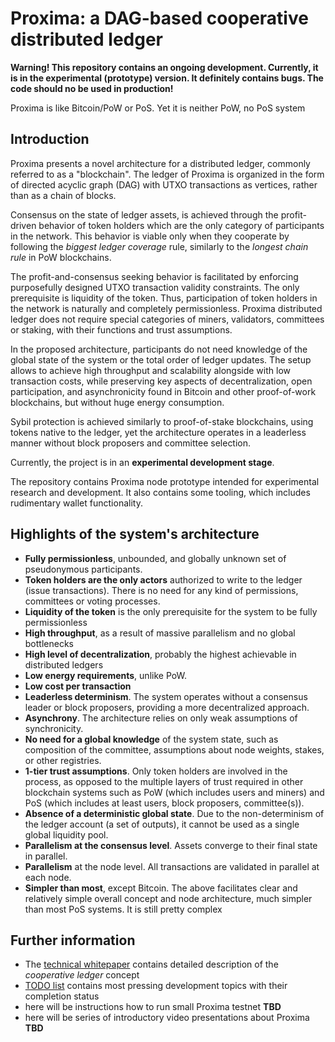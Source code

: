 # Proxima: a DAG-based cooperative distributed ledger

**Warning! This repository contains an ongoing development. Currently, it is in the experimental (prototype) version. It definitely contains bugs.
The code should no be used in production!**

Proxima is like Bitcoin/PoW or PoS. Yet it is neither PoW, no PoS system 

## Introduction
Proxima presents a novel architecture for a distributed ledger, commonly referred to as a "blockchain". 
The ledger of Proxima is organized in the form of directed acyclic graph (DAG) with UTXO transactions as vertices, 
rather than as a chain of blocks. 

Consensus on the state of ledger assets, is achieved through the profit-driven behavior of token holders which are the only
category of participants in the network. This behavior is viable only when they cooperate by following the _biggest ledger coverage_ rule, 
similarly to the _longest chain rule_ in PoW blockchains. 

The profit-and-consensus seeking behavior is facilitated by enforcing purposefully designed UTXO transaction validity constraints.
The only prerequisite is liquidity of the token. Thus, participation of token holders in the network is naturally and completely permissionless. 
Proxima distributed ledger does not require special categories of miners, validators, committees or staking, with their functions and trust assumptions.

In the proposed architecture, participants do not need knowledge of the global state of the system or the total order of ledger updates. 
The setup allows to achieve high throughput and scalability alongside with low transaction costs, 
while preserving key aspects of decentralization, open participation, and asynchronicity found in Bitcoin and other proof-of-work blockchains, 
but without huge energy consumption. 

Sybil protection is achieved similarly to proof-of-stake blockchains, using tokens native to the ledger, 
yet the architecture operates in a leaderless manner without block proposers and committee selection.

Currently, the project is in an **experimental development stage**. 

The repository contains Proxima node prototype intended for experimental research and development. 
It also contains some tooling, which includes rudimentary wallet functionality.

## Highlights of the system's architecture

* **Fully permissionless**, unbounded, and globally unknown set of pseudonymous participants. 
* **Token holders are the only actors** authorized to write to the ledger (issue transactions). There is no need for any kind of permissions, committees or voting processes.
* **Liquidity of the token** is the only prerequisite for the system to be fully permissionless
* **High throughput**, as a result of massive parallelism and no global bottlenecks
* **High level of decentralization**, probably the highest achievable in distributed ledgers 
* **Low energy requirements**, unlike PoW. 
* **Low cost per transaction**
* **Leaderless determinism**. The system operates without a consensus leader or block proposers, providing a more decentralized approach.
* **Asynchrony**. The architecture relies on only weak assumptions of synchronicity.
* **No need for a global knowledge** of the system state, such as composition of the committee, assumptions about node weights, stakes, or other registries.
* **1-tier trust assumptions**. Only token holders are involved in the process, as opposed to the multiple layers of trust required in other blockchain systems such as PoW (which includes users and miners) and PoS (which includes at least users, block proposers, committee(s)).
* **Absence of a deterministic global state**. Due to the non-determinism of the ledger account (a set of outputs), it cannot be used as a single global liquidity pool.
* **Parallelism at the consensus level**. Assets converge to their final state in parallel.
* **Parallelism** at the node level. All transactions are validated in parallel at each node.
* **Simpler than most**, except Bitcoin. The above facilitates clear and relatively simple overall concept and node architecture, much simpler than most PoS systems. It is still pretty complex 

## Further information
* The [technical whitepaper](docs/Proxima_WP.pdf) contains detailed description of the *cooperative ledger* concept
* [TODO list](TODO.md) contains most pressing development topics with their completion status
* here will be instructions how to run small Proxima testnet **TBD**
* here will be series of introductory video presentations about Proxima **TBD**

